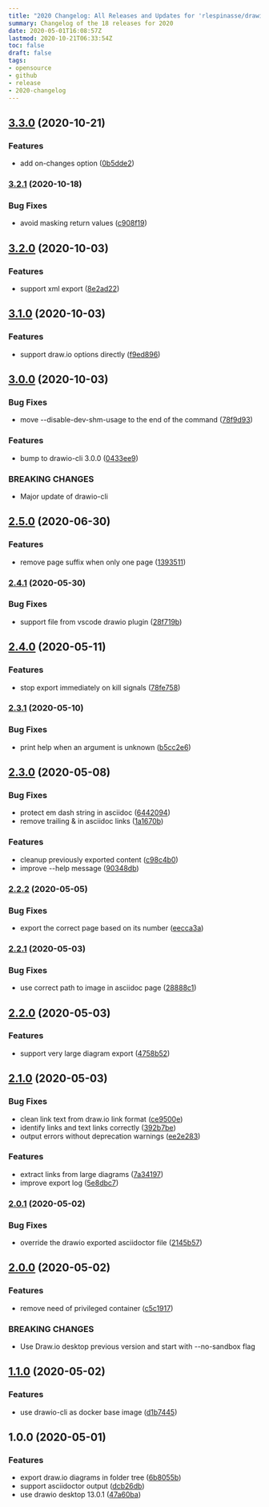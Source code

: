 ```yaml
---
title: "2020 Changelog: All Releases and Updates for 'rlespinasse/drawio-export'"
summary: Changelog of the 18 releases for 2020
date: 2020-05-01T16:08:57Z
lastmod: 2020-10-21T06:33:54Z
toc: false
draft: false
tags:
- opensource
- github
- release
- 2020-changelog
---
```

## [3.3.0](http://github.com/rlespinasse/drawio-export/compare/3.2.1...3.3.0) (2020-10-21)


### Features

* add on-changes option ([0b5dde2](http://github.com/rlespinasse/drawio-export/commit/0b5dde2ac83a83418e416813afcde931fdf1abc3))



### [3.2.1](http://github.com/rlespinasse/drawio-export/compare/3.2.0...3.2.1) (2020-10-18)


### Bug Fixes

* avoid masking return values ([c908f19](http://github.com/rlespinasse/drawio-export/commit/c908f1926d76cd762f3f00f2e44bd1ce2727a552))



## [3.2.0](http://github.com/rlespinasse/drawio-export/compare/3.1.0...3.2.0) (2020-10-03)


### Features

* support xml export ([8e2ad22](http://github.com/rlespinasse/drawio-export/commit/8e2ad2274a3a09f0aa137498f7d93acb6d4432ce))



## [3.1.0](http://github.com/rlespinasse/drawio-export/compare/3.0.0...3.1.0) (2020-10-03)


### Features

* support draw.io options directly ([f9ed896](http://github.com/rlespinasse/drawio-export/commit/f9ed896ff72b2a9c3aafc1985555595e175cbdf4))



## [3.0.0](http://github.com/rlespinasse/drawio-export/compare/2.5.0...3.0.0) (2020-10-03)


### Bug Fixes

* move --disable-dev-shm-usage to the end of the command ([78f9d93](http://github.com/rlespinasse/drawio-export/commit/78f9d9325f748f68a39637a1dc554082d84b74c4))


### Features

* bump to drawio-cli 3.0.0 ([0433ee9](http://github.com/rlespinasse/drawio-export/commit/0433ee908d920f90de628df7216ea2a6a807340a))


### BREAKING CHANGES

* Major update of drawio-cli



## [2.5.0](http://github.com/rlespinasse/drawio-export/compare/2.4.1...2.5.0) (2020-06-30)


### Features

* remove page suffix when only one page ([1393511](http://github.com/rlespinasse/drawio-export/commit/1393511711719d05d8a2d287dc4cf290506d821f))



### [2.4.1](http://github.com/rlespinasse/drawio-export/compare/2.4.0...2.4.1) (2020-05-30)


### Bug Fixes

* support file from vscode drawio plugin ([28f719b](http://github.com/rlespinasse/drawio-export/commit/28f719b191f0cd04296ea93db246ea7416d6b332))



## [2.4.0](http://github.com/rlespinasse/drawio-export/compare/2.3.1...2.4.0) (2020-05-11)


### Features

* stop export immediately on kill signals ([78fe758](http://github.com/rlespinasse/drawio-export/commit/78fe7587964a963d86279da9c3bcb76d1e117f0d))



### [2.3.1](http://github.com/rlespinasse/drawio-export/compare/2.3.0...2.3.1) (2020-05-10)


### Bug Fixes

* print help when an argument is unknown ([b5cc2e6](http://github.com/rlespinasse/drawio-export/commit/b5cc2e644567127550753add00666bf6650f6018))



## [2.3.0](http://github.com/rlespinasse/drawio-export/compare/2.2.2...2.3.0) (2020-05-08)


### Bug Fixes

* protect em dash string  in asciidoc ([6442094](http://github.com/rlespinasse/drawio-export/commit/6442094370eaf7570ad4dae13c4a74a8e32ea412))
* remove trailing & in asciidoc links ([1a1670b](http://github.com/rlespinasse/drawio-export/commit/1a1670b895cf1840cd58e79ca6b4a4459639c875))


### Features

* cleanup previously exported content ([c98c4b0](http://github.com/rlespinasse/drawio-export/commit/c98c4b0e986d17cb220434d9d1359f1a08434076))
* improve --help message ([90348db](http://github.com/rlespinasse/drawio-export/commit/90348db936891772289326a0b4d7c3fb4fa0710b))



### [2.2.2](http://github.com/rlespinasse/drawio-export/compare/2.2.1...2.2.2) (2020-05-05)


### Bug Fixes

* export the correct page based on its number ([eecca3a](http://github.com/rlespinasse/drawio-export/commit/eecca3a193d17b7900a77ae7070f84ab6ce7a448))



### [2.2.1](http://github.com/rlespinasse/drawio-export/compare/2.2.0...2.2.1) (2020-05-03)


### Bug Fixes

* use correct path to image in asciidoc page ([28888c1](http://github.com/rlespinasse/drawio-export/commit/28888c1a16042b527c59bd324639171397db84e2))



## [2.2.0](http://github.com/rlespinasse/drawio-export/compare/2.1.0...2.2.0) (2020-05-03)


### Features

* support very large diagram export ([4758b52](http://github.com/rlespinasse/drawio-export/commit/4758b52db581890cae122c5c9901650c69e46273))



## [2.1.0](http://github.com/rlespinasse/drawio-export/compare/2.0.1...2.1.0) (2020-05-03)


### Bug Fixes

* clean link text from draw.io link format ([ce9500e](http://github.com/rlespinasse/drawio-export/commit/ce9500e3161c916c34ec4fb6a902137099ec6794))
* identify links and text links correctly ([392b7be](http://github.com/rlespinasse/drawio-export/commit/392b7be6231f4c509a282a0881503e155d1ca31f))
* output errors without deprecation warnings ([ee2e283](http://github.com/rlespinasse/drawio-export/commit/ee2e283d0621bc01850a4f9eb518ec315b6548e5))


### Features

* extract links from large diagrams ([7a34197](http://github.com/rlespinasse/drawio-export/commit/7a3419760440071ee60c0206d837ca0f5e9f1cca))
* improve export log ([5e8dbc7](http://github.com/rlespinasse/drawio-export/commit/5e8dbc79cf941ad6871d06d4a7cc814cfdb18d0d))



### [2.0.1](http://github.com/rlespinasse/drawio-export/compare/2.0.0...2.0.1) (2020-05-02)


### Bug Fixes

* override the drawio exported asciidoctor file ([2145b57](http://github.com/rlespinasse/drawio-export/commit/2145b57b65d073f875fdf303c32131c74169da8d))



## [2.0.0](http://github.com/rlespinasse/drawio-export/compare/1.1.0...2.0.0) (2020-05-02)


### Features

* remove need of privileged container ([c5c1917](http://github.com/rlespinasse/drawio-export/commit/c5c1917b5e1c03cac2dd1d014b273755fb12dd4f))


### BREAKING CHANGES

* Use Draw.io desktop previous version
and start with --no-sandbox flag



## [1.1.0](http://github.com/rlespinasse/drawio-export/compare/1.0.0...1.1.0) (2020-05-02)


### Features

* use drawio-cli as docker base image ([d1b7445](http://github.com/rlespinasse/drawio-export/commit/d1b7445858e304cdb624cfd4721905b5602e3dec))



## 1.0.0 (2020-05-01)


### Features

* export draw.io diagrams in folder tree ([6b8055b](http://github.com/rlespinasse/drawio-export/commit/6b8055b69e3a6ec09792cfa6c9c1c439d08e0105))
* support asciidoctor output ([dcb26db](http://github.com/rlespinasse/drawio-export/commit/dcb26db1cc2419bc70e4a099359a9ac1cdf648cc))
* use drawio desktop 13.0.1 ([47a60ba](http://github.com/rlespinasse/drawio-export/commit/47a60baaa35c7295016946609571401dd6706d4e))



